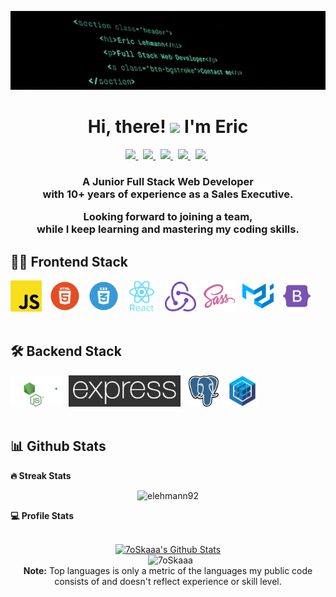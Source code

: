![banner](./BANNER.jpeg)

<h1 align="center">Hi, there! <img src="https://media.giphy.com/media/hvRJCLFzcasrR4ia7z/giphy.gif" width="25px">  I'm Eric</h1>

<p align="center">
  <a href="https://www.linkedin.com/in/eric-lehmann-g/?locale=en_US">
   <img src="https://img.icons8.com/color/48/000000/linkedin.png" width="3.5%"/>
    </a><span>&nbsp;</span>
  <a href="https://twitter.com/equitooo">
    <img src="https://img.icons8.com/color/48/000000/twitter.png" width="3.5%"/>
  </a><span>&nbsp;</span>
  <a href="https://www.instagram.com/elehmann92">
    <img src="https://img.icons8.com/fluent/48/000000/instagram-new.png" width="3.5%"/>
  </a><span>&nbsp;</span>
  <a href="mailto:e.lehmanng@gmail.com">
    <img src="https://img.icons8.com/fluent/48/000000/gmail.png" width="3.5%"/>
  </a><span>&nbsp;</span>
  <a href="https://github.com/elehmann92">
    <img src="https://img.icons8.com/fluent/48/000000/github.png" width="3.5%"/>
  </a><span>&nbsp;</span>
</p>
<h3 align="center"> A Junior Full Stack Web Developer <br> with 10+ years of experience as a Sales Executive. 

Looking forward to joining a team, <br> while I keep learning and mastering my coding skills.
</h3>

## 👨‍💻 Frontend Stack
<img src="./tech_logos/javascript.png" width="50px"/>
<span>&nbsp;</span>
<img src="./tech_logos/html logo.webp" width="50px"/>
<span>&nbsp;</span>
<img src="./tech_logos/css logo.webp" width="50px"/>
<span>&nbsp;</span>
<img src="./tech_logos/react.webp" width="50px"/>
<span>&nbsp;</span>
<img src="./tech_logos/redux.png" width="50px"/>
<span>&nbsp;</span>
<img src="./tech_logos/sass.webp" width="50px"/>
<span>&nbsp;</span>
<img src="./tech_logos/material-ui.svg" width="50px"/>
<span>&nbsp;</span>
<img src="./tech_logos/bootstrap-256.png" width="50px"/>
<br></br>

## 🛠️ Backend Stack
<img src="./tech_logos/node white.svg" height="50px"/>
<span>&nbsp;</span>
<img src="./tech_logos/express.png" height="50px"/>
<span>&nbsp;</span>
<img src="./tech_logos/postgre.webp" width="50px"/>
<span>&nbsp;</span>
<img src="./tech_logos/sequelize iso.webp" width="50px"/>
<span>&nbsp;</span>
<br></br>



## 📊 Github Stats

<summary><b>🔥 Streak Stats</b></summary>
<p align="center"><img src="https://github-readme-streak-stats.herokuapp.com/?user=elehmann92&theme=algolia" alt="elehmann92" /></p>


  <summary><b>💻 Profile Stats</b></summary>
  <br/>
  <p align="center">
    <a href="https://github.com/anuraghazra/github-readme-stats"><img alt="7oSkaaa's Github Stats" src="https://github-readme-stats.vercel.app/api?username=elehmann92&show_icons=true&count_private=true&theme=algolia" height="192px"/></a>
<br/>
  &nbsp;
	  <img src="https://github-readme-stats.vercel.app/api/top-langs?username=elehmann92&langs_count=10&show_icons=true&locale=en&layout=compact&theme=algolia" alt="7oSkaaa" height="192px"/>
  <br/>
  <b>Note:</b> Top languages is only a metric of the languages my public code consists of and doesn't reflect experience or skill level.
  </p>


<!--
**elehmann92/elehmann92** is a ✨ _special_ ✨ repository because its `README.md` (this file) appears on your GitHub profile.

Here are some ideas to get you started:

- 🔭 I’m currently working on ...
- 🌱 I’m currently learning ...
- 👯 I’m looking to collaborate on ...
- 🤔 I’m looking for help with ...
- 💬 Ask me about ...
- 📫 How to reach me: ...
- 😄 Pronouns: ...
- ⚡ Fun fact: ...
-->
